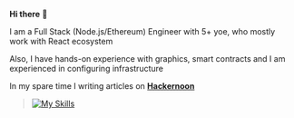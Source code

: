 <b>Hi there</b> 👋

I am a Full Stack (Node.js/Ethereum) Engineer with 5+ yoe, who mostly work with React ecosystem

Also, I have hands-on experience with graphics, smart contracts and I am experienced in configuring infrastructure

In my spare time I writing articles on <a href="https://hackernoon.com/u/iamshvetsov"><b>Hackernoon</b></a>

> [![My Skills](https://skillicons.dev/icons?i=html,css,js,ts,react,nodejs,mongodb,solidity)](https://skillicons.dev)
